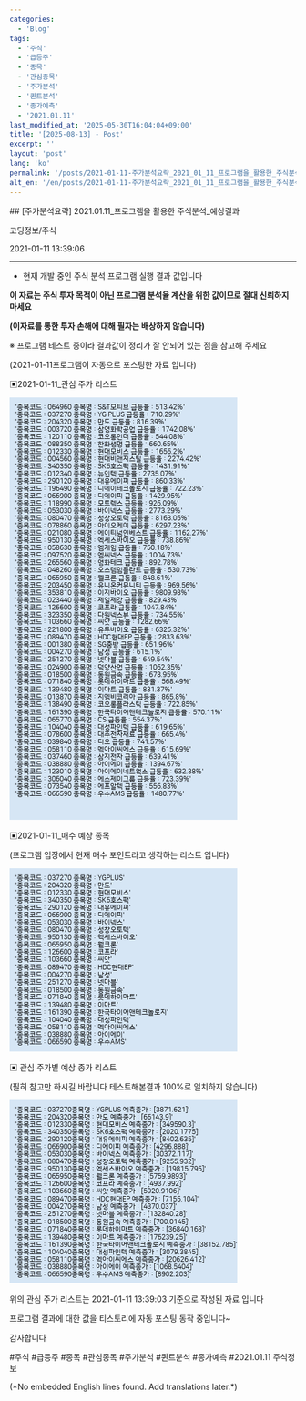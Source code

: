 ```yaml
---
categories:
  - 'Blog'
tags:
  - '주식'
  - '급등주'
  - '종목'
  - '관심종목'
  - '주가분석'
  - '퀸트분석'
  - '종가예측'
  - '2021.01.11'
last_modified_at: '2025-05-30T16:04:04+09:00'
title: '[2025-08-13] - Post'
excerpt: ''
layout: 'post'
lang: 'ko'
permalink: '/posts/2021-01-11-주가분석요략_2021_01_11_프로그램을_활용한_주식분석_예상결과/'
alt_en: '/en/posts/2021-01-11-주가분석요략_2021_01_11_프로그램을_활용한_주식분석_예상결과/'
---
```


<div class="lang-panel lang-ko" lang="ko">
## [주가분석요략] 2021.01.11_프로그램을 활용한 주식분석_예상결과

코딩정보/주식

2021-01-11 13:39:06

* * *

* 현재 개발 중인 주식 분석 프로그램 실행 결과 값입니다

**이 자료는 주식 투자 목적이 아닌 프로그램 분석율 계산을 위한 값이므로 절대 신뢰하지 마세요**

**(이자료를 통한 투자 손해에 대해 필자는 배상하지 않습니다)**

※ 프로그램 테스트 중이라 결과값이 정리가 잘 안되어 있는 점을 참고해 주세요

(2021-01-11프로그램이 자동으로 포스팅한 자료 입니다)

▣2021-01-11_관심 주가 리스트

![](/assets/images/주가분석요략_2021_01_11_프로그램을_활용한_주식분석_예상결과/skyloket_list.png)

▣2021-01-11_매수 예상 종목

(프로그램 입장에서 현재 매수 포인트라고 생각하는 리스트 입니다)

![](/assets/images/주가분석요략_2021_01_11_프로그램을_활용한_주식분석_예상결과/buy_list.png)

▣ 관심 주가별 예상 종가 리스트

(필히 참고만 하시길 바랍니다 테스트해본결과 100%로 일치하지 않습니다)

![](/assets/images/주가분석요략_2021_01_11_프로그램을_활용한_주식분석_예상결과/stockclose_list.png)

위의 관심 주가 리스트는 2021-01-11 13:39:03 기준으로 작성된 자료 입니다

프로그램 결과에 대한 값을 티스토리에 자동 포스팅 동작 중입니다~

감사합니다

  

#주식 #급등주 #종목 #관심종목 #주가분석 #퀸트분석 #종가예측 #2021.01.11 주식정보


</div>
<div class="lang-panel lang-en" lang="en">
(*No embedded English lines found. Add translations later.*)

</div>

